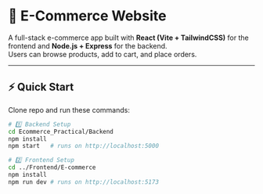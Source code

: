 # 🛒 E-Commerce Website

A full-stack e-commerce app built with **React (Vite + TailwindCSS)** for the frontend and **Node.js + Express** for the backend.  
Users can browse products, add to cart, and place orders.

---

## ⚡ Quick Start

Clone repo and run these commands:

```sh
# 1️⃣ Backend Setup
cd Ecommerce_Practical/Backend
npm install
npm start   # runs on http://localhost:5000

# 2️⃣ Frontend Setup
cd ../Frontend/E-commerce
npm install
npm run dev # runs on http://localhost:5173
